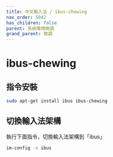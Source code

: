 ```yaml
---
title: 中文輸入法 / ibus-chewing
nav_order: 5042
has_children: false
parent: 系統環境微調
grand_parent: 微調
---
```



# ibus-chewing


## 指令安裝

``` sh
sudo apt-get install ibus ibus-chewing
```


## 切換輸入法架構

執行下面指令，切換輸入法架構到「ibus」

``` sh
im-config -n ibus
```
